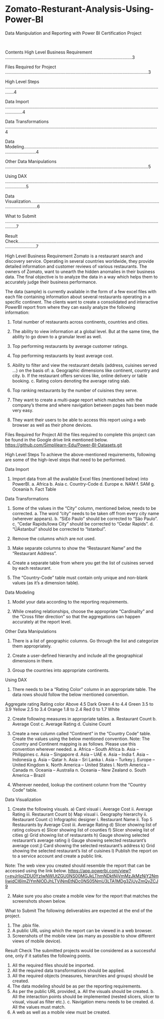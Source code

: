 # Zomato-Resturant-Analysis-Using-Power-BI


Data Manipulation and Reporting with Power BI
Certification Project 












 

Contents
High Level Business Requirement .......................................................................................................3

Files Required for Project ....................................................................................................................3

High Level Steps ...................................................................................................................................4

Data Import ..........................................................................................................................................4

Data Transformations ...........................................................................................................................4

Data Modeling......................................................................................................................................4

Other Data Manipulations ....................................................................................................................5

Using DAX .............................................................................................................................................5

Data Visualization..................................................................................................................................6

What to Submit .....................................................................................................................................7

Result Check...........................................................................................................................................7






















High Level Business Requirement
Zomato is a restaurant search and discovery service. Operating in several countries worldwide, they provide detailed information and customer reviews of various restaurants. The owners of Zomato, want to unearth
the hidden anomalies in their business data. The final objective is to analyze the data in a way which helps them to accurately judge their business performance.

The data (sample) is currently available  in the form of a few excel files with each file containing information about several restaurants operating in a specific continent. The clients want to create a consolidated and interactive PowerBI report from where they can easily analyze the following information:

1)    Total number of restaurants across continents, countries and cities.


2)    The ability to view information at a global level. But at the same time, the ability to go down to a granular level as well.

3)    Top performing restaurants by average customer ratings.


4)    Top performing restaurants by least average cost.


5)    Ability to filter and view the restaurant details (address, cuisines served …) on the basis of:
a. Geographic dimensions like continent, country and city.
b.  If the restaurant offers services like, online delivery or table booking. 
c.   Rating colors denoting the average rating slab.

6)    Top ranking restaurants by the number of cuisines they serve.


7)    They want to create a multi-page report which matches with the company’s theme and
where navigation between pages has been made very easy.


8)    They want their users to be able to access this report using a web browser as well as their phone devices.


Files Required for Project
All the files required to complete this project can be found in the Google drive link mentioned below.
https://github.com/Simplilearn-Edu/Power-BI-Datasets.git




High Level Steps
To achieve the above-mentioned requirements, following are some of the high-level steps that need to be performed.

Data Import
1)    Import data from all the available Excel files (mentioned below) into PowerBI.
a.	Africa
b.	Asia
c.	Country-Code 
d.	Europe
e.	NAM
f.	SAM
g.	Oceania
h.	Fact Table

Data Transformations
1)    Some of the values in the “City” column, mentioned below, needs to be corrected.
a.    The word “city” needs to be taken off from every city name (wherever appears). b.    “Sí£o Paulo” should be corrected to “São Paulo”.
c.    “Cedar Rapids/Iowa City” should be corrected to “Cedar Rapids”.
d.    “ÛÁstanbul” should be corrected to “Istanbul”.


2)    Remove the columns which are not used.


3)    Make separate columns to show the “Restaurant Name” and the “Restaurant Address”.


4)    Create a separate table from where you get the list of cuisines served by each restaurant.


5)    The “Country-Code” table must contain only unique and non-blank values (as it’s a
dimension table).

Data Modeling
1)    Model your data according to the reporting requirements.


2)    While creating relationships, choose the appropriate “Cardinality” and the “Cross filter direction”
so that the aggregations can happen accurately at the report level.




Other Data Manipulations
1)    There is a list of geographic columns. Go through the list and categorize them appropriately.


2)    Create a user-defined hierarchy and include all the geographical dimensions in there.


3)    Group the countries into appropriate continents.

Using DAX
1)    There needs to be a “Rating Color” column in an appropriate table. The data rows should follow the below mentioned convention.

Aggregate rating                 Rating color
Above 4.5                             Dark Green
4 to 4.4                                 Green
3.5 to 3.9                              Yellow
2.5 to 3.4                              Orange
1.8 to 2.4                              Red
0 to 1.7                                 White


2)    Create following measures in appropriate tables. a.	Restaurant Count
b.   Average Cost
c.  Average Rating 
d.   Cuisine Count

3)    Create a new column called “Continent” in the “Country Code” table. Create the values using the below mentioned convention.
Note: The Country and Continent mapping is as follows. Please use this convention wherever needed.
a.    Africa – South Africa b.    Asia – Philippines
c.    Asia – Singapore d.    Asia – UAE
e.    Asia – India
f.     Asia – Indonesia g.    Asia – Qatar
h.    Asia – Sri Lanka i.     Asia – Turkey
j.  Europe – United Kingdom
k.  North America – United States l.     North America – Canada
m.   Oceania – Australia
n.    Oceania – New Zealand o.    South America – Brazil


4)    Wherever needed, lookup the continent column from the “Country Code” table.


Data Visualization
1)    Create the following visuals.
a)	Card visual
i.    Average Cost
ii.   Average Rating
iii.    Restaurant Count
b)    Map visual
i.    Geography  hierarchy
ii.   Restaurant Count
c)    Infographic designer
i.    Restaurant Name
ii.   Top 5 Restaurants by Average Cost
iii.    Average Rating
d) Slicer showing list of rating colours
e)    Slicer showing list of counties
f)     Slicer showing list of cities
g)    Grid showing list of restaurants
h)    Gauge showing selected restaurant’s average rating
i)     Gauge showing selected restaurant’s average cost
j)     Card showing the selected restaurant’s address
k)    Grid showing the selected restaurant’s list of cuisines
l)     Publish the report on to a service account and create a public link.









Note: The web view you created should resemble the report that can be accessed using the link below.
https://app.powerbi.com/view?r=eyJrIjoiZDU0YzIwNWUtZGU0NS00MGJkLThmNDktNjVmMzJkMzNiY2NmIiwidCI6ImZlYmNlODJhLTViNmEtNDc0NS05NmU3LTA1MDg3ZjUyZmQyZCJ9


2)    Make sure you also create a mobile view for the report that matches the screenshots shown below.

 

What to Submit
The following deliverables are expected at the end of the project.

1)    The .pbix file.
2)    A public URL using which the report can be viewed in a web browser.
3)    Screenshots of the mobile view (as many as possible to show different views of mobile device).

Result Check
The submitted projects would be considered as a successful one, only if it satisfies the following points.

1)    All the required files should be imported.
2)    All the required data transformations should be applied.
3)    All the required objects (measures, hierarchies and groups) should be created.
4)    The data modeling should be as per the reporting requirements.
5)    As per the public URL provided,
a.    All the visuals should be created.
b.    All the interaction points should be implemented (nested slicers, slicer to visual, visual as filter etc.).
c.    Navigation menu needs to be created. d.    All the values must match.
6)    A web as well as a mobile view must be created.

